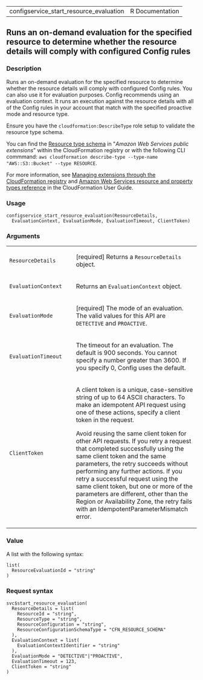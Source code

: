 <table style="width: 100%;">
<tbody>
<tr class="odd">
<td>configservice_start_resource_evaluation</td>
<td style="text-align: right;">R Documentation</td>
</tr>
</tbody>
</table>

## Runs an on-demand evaluation for the specified resource to determine whether the resource details will comply with configured Config rules

### Description

Runs an on-demand evaluation for the specified resource to determine
whether the resource details will comply with configured Config rules.
You can also use it for evaluation purposes. Config recommends using an
evaluation context. It runs an execution against the resource details
with all of the Config rules in your account that match with the
specified proactive mode and resource type.

Ensure you have the `cloudformation:DescribeType` role setup to validate
the resource type schema.

You can find the [Resource type
schema](https://docs.aws.amazon.com/cloudformation-cli/latest/userguide/resource-type-schema.html)
in "*Amazon Web Services public extensions*" within the CloudFormation
registry or with the following CLI commmand:
`⁠aws cloudformation describe-type --type-name "AWS::S3::Bucket" --type RESOURCE⁠`.

For more information, see [Managing extensions through the
CloudFormation
registry](https://docs.aws.amazon.com/AWSCloudFormation/latest/UserGuide/registry.html#registry-view)
and [Amazon Web Services resource and property types
reference](https://docs.aws.amazon.com/AWSCloudFormation/latest/UserGuide/aws-template-resource-type-ref.html)
in the CloudFormation User Guide.

### Usage

    configservice_start_resource_evaluation(ResourceDetails,
      EvaluationContext, EvaluationMode, EvaluationTimeout, ClientToken)

### Arguments

<table>
<colgroup>
<col style="width: 35%" />
<col style="width: 65%" />
</colgroup>
<tbody>
<tr class="odd">
<td><code
id="configservice_start_resource_evaluation_:_ResourceDetails">ResourceDetails</code></td>
<td><p>[required] Returns a <code>ResourceDetails</code>
object.</p></td>
</tr>
<tr class="even">
<td><code
id="configservice_start_resource_evaluation_:_EvaluationContext">EvaluationContext</code></td>
<td><p>Returns an <code>EvaluationContext</code> object.</p></td>
</tr>
<tr class="odd">
<td><code
id="configservice_start_resource_evaluation_:_EvaluationMode">EvaluationMode</code></td>
<td><p>[required] The mode of an evaluation. The valid values for this
API are <code>DETECTIVE</code> and <code>PROACTIVE</code>.</p></td>
</tr>
<tr class="even">
<td><code
id="configservice_start_resource_evaluation_:_EvaluationTimeout">EvaluationTimeout</code></td>
<td><p>The timeout for an evaluation. The default is 900 seconds. You
cannot specify a number greater than 3600. If you specify 0, Config uses
the default.</p></td>
</tr>
<tr class="odd">
<td><code
id="configservice_start_resource_evaluation_:_ClientToken">ClientToken</code></td>
<td><p>A client token is a unique, case-sensitive string of up to 64
ASCII characters. To make an idempotent API request using one of these
actions, specify a client token in the request.</p>
<p>Avoid reusing the same client token for other API requests. If you
retry a request that completed successfully using the same client token
and the same parameters, the retry succeeds without performing any
further actions. If you retry a successful request using the same client
token, but one or more of the parameters are different, other than the
Region or Availability Zone, the retry fails with an
IdempotentParameterMismatch error.</p></td>
</tr>
</tbody>
</table>

### Value

A list with the following syntax:

    list(
      ResourceEvaluationId = "string"
    )

### Request syntax

    svc$start_resource_evaluation(
      ResourceDetails = list(
        ResourceId = "string",
        ResourceType = "string",
        ResourceConfiguration = "string",
        ResourceConfigurationSchemaType = "CFN_RESOURCE_SCHEMA"
      ),
      EvaluationContext = list(
        EvaluationContextIdentifier = "string"
      ),
      EvaluationMode = "DETECTIVE"|"PROACTIVE",
      EvaluationTimeout = 123,
      ClientToken = "string"
    )
